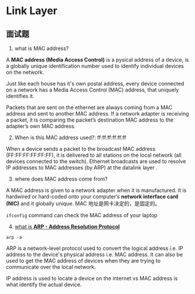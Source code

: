 # Link Layer

## 面试题

1. what is MAC address?

A **MAC address (Media Access Control)** is a pysical address of a device, is a globally unique identification number used to identify individual devices on the network.

Just like each house has it's own postal address, every device connected on a network has a Media Access Control (MAC) address, that uniquely identifies it.

Packets that are sent on the ethernet are always coming from a MAC address and sent to another MAC address. If a network adapter is receiving a packet, it is comparing the packet’s destination MAC address to the adapter’s own MAC address.

2. When is this MAC address used?: ff:ff:ff:ff:ff:ff

When a device sends a packet to the broadcast MAC address (FF:FF:FF:FF:FF:FF​), it is delivered to all stations on the local network (all devices connected to the switch). Ethernet broadcasts are used to resolve IP addresses to MAC addresses (by ARP) at the datalink layer .

3. where does MAC address come from?

A MAC address is given to a network adapter when it is manufactured. It is hardwired or hard-coded onto your computer’s **network interface card (NIC)** and it globally unique. MAC 地址是网卡决定的，是固定的。

`ifconfig` command can check the MAC address of your laptop

4. [what is **ARP - Address Resolution Protocol**](https://www.youtube.com/watch?v=cn8Zxh9bPio)

`arp -a`

ARP is a network-level protocol used to convert the logical address i.e. IP address to the device's physical address i.e. MAC address. It can also be used to get the MAC address of devices when they are trying to communicate over the local network.

IP address is used to locate a device on the internet vs MAC address is what identify the actual device.
